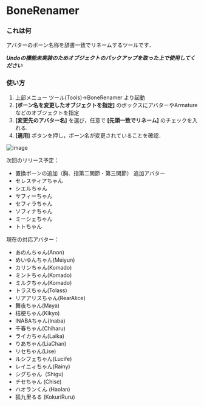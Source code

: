 # BoneRenamer

### これは何 
アバターのボーン名称を辞書一致でリネームするツールです．

***Undoの機能未実装のためオブジェクトのバックアップを取った上で使用してください***

### 使い方
1. 上部メニュー ツール(Tools)→BoneRenamer より起動
2. **[ボーン名を変更したオブジェクトを指定]** のボックスにアバターやArmatureなどのオブジェクトを指定
3. **[変更先のアバター名]** を選び，任意で **[先頭一致でリネーム]** のチェックを入れる.
4. **[適用]** ボタンを押し，ボーン名が変更されていることを確認．

![image](https://user-images.githubusercontent.com/103747350/223913664-77591022-875a-4566-b965-af9375bc2b51.png)

次回のリリース予定：  
- 置換ボーンの追加（胸、指第二関節・第三関節）
 追加アバター  
- セレスティアちゃん
- シエルちゃん
- サフィーちゃん
- セフィラちゃん
- ソフィナちゃん
- ミーシェちゃん
- トトちゃん

現在の対応アバター：   
- あのんちゃん(Anon)
- めいゆんちゃん(Meiyun)
- カリンちゃん(Komado)
- ミントちゃん(Komado)
- ミルクちゃん(Komado)
- トラスちゃん(Tolass)
- リアアリスちゃん(RearAlice)
- 舞夜ちゃん(Maya)
- 桔梗ちゃん(Kikyo)
- INABAちゃん(Inaba)
- 千春ちゃん(Chiharu)
- ライカちゃん(Laika)
- りあちゃん(LiaChan)
- リセちゃん(Lise)
- ルシフェちゃん(Lucife)
- レイニィちゃん(Rainy)
- シグちゃん（Shigu)
- チセちゃん (Chise)
- ハオランくん (Haolan)
- 狐九里るる (KokuriRuru)
